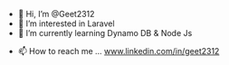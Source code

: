 - 👋 Hi, I’m @Geet2312
- 👀 I’m interested in Laravel
- 🌱 I’m currently learning Dynamo DB & Node Js
<!-- - 💞️ I’m looking to collaborate on ... -->
- 📫 How to reach me ... www.linkedin.com/in/geet2312

<!---
Geet2312/Geet2312 is a ✨ special ✨ repository because its `README.md` (this file) appears on your GitHub profile.
You can click the Preview link to take a look at your changes.
--->
